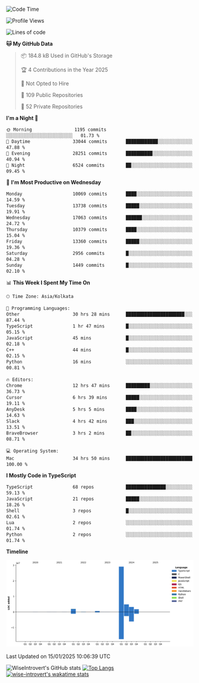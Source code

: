 <!--START_SECTION:waka-->
![Code Time](http://img.shields.io/badge/Code%20Time-2%2C121%20hrs%2031%20mins-blue)

![Profile Views](http://img.shields.io/badge/Profile%20Views-0-blue)

![Lines of code](https://img.shields.io/badge/From%20Hello%20World%20I%27ve%20Written-41.9%20million%20lines%20of%20code-blue)

**🐱 My GitHub Data** 

> 📦 184.8 kB Used in GitHub's Storage 
 > 
> 🏆 4 Contributions in the Year 2025
 > 
> 🚫 Not Opted to Hire
 > 
> 📜 109 Public Repositories 
 > 
> 🔑 52 Private Repositories 
 > 
**I'm a Night 🦉** 

```text
🌞 Morning                1195 commits        ░░░░░░░░░░░░░░░░░░░░░░░░░   01.73 % 
🌆 Daytime                33044 commits       ████████████░░░░░░░░░░░░░   47.88 % 
🌃 Evening                28251 commits       ██████████░░░░░░░░░░░░░░░   40.94 % 
🌙 Night                  6524 commits        ██░░░░░░░░░░░░░░░░░░░░░░░   09.45 % 
```
📅 **I'm Most Productive on Wednesday** 

```text
Monday                   10069 commits       ████░░░░░░░░░░░░░░░░░░░░░   14.59 % 
Tuesday                  13738 commits       █████░░░░░░░░░░░░░░░░░░░░   19.91 % 
Wednesday                17063 commits       ██████░░░░░░░░░░░░░░░░░░░   24.72 % 
Thursday                 10379 commits       ████░░░░░░░░░░░░░░░░░░░░░   15.04 % 
Friday                   13360 commits       █████░░░░░░░░░░░░░░░░░░░░   19.36 % 
Saturday                 2956 commits        █░░░░░░░░░░░░░░░░░░░░░░░░   04.28 % 
Sunday                   1449 commits        █░░░░░░░░░░░░░░░░░░░░░░░░   02.10 % 
```


📊 **This Week I Spent My Time On** 

```text
🕑︎ Time Zone: Asia/Kolkata

💬 Programming Languages: 
Other                    30 hrs 28 mins      ██████████████████████░░░   87.44 % 
TypeScript               1 hr 47 mins        █░░░░░░░░░░░░░░░░░░░░░░░░   05.15 % 
JavaScript               45 mins             █░░░░░░░░░░░░░░░░░░░░░░░░   02.18 % 
C++                      44 mins             █░░░░░░░░░░░░░░░░░░░░░░░░   02.15 % 
Python                   16 mins             ░░░░░░░░░░░░░░░░░░░░░░░░░   00.81 % 

🔥 Editors: 
Chrome                   12 hrs 47 mins      █████████░░░░░░░░░░░░░░░░   36.73 % 
Cursor                   6 hrs 39 mins       █████░░░░░░░░░░░░░░░░░░░░   19.11 % 
AnyDesk                  5 hrs 5 mins        ████░░░░░░░░░░░░░░░░░░░░░   14.63 % 
Slack                    4 hrs 42 mins       ███░░░░░░░░░░░░░░░░░░░░░░   13.51 % 
BraveBrowser             3 hrs 2 mins        ██░░░░░░░░░░░░░░░░░░░░░░░   08.71 % 

💻 Operating System: 
Mac                      34 hrs 50 mins      █████████████████████████   100.00 % 
```

**I Mostly Code in TypeScript** 

```text
TypeScript               68 repos            ███████████████░░░░░░░░░░   59.13 % 
JavaScript               21 repos            █████░░░░░░░░░░░░░░░░░░░░   18.26 % 
Shell                    3 repos             █░░░░░░░░░░░░░░░░░░░░░░░░   02.61 % 
Lua                      2 repos             ░░░░░░░░░░░░░░░░░░░░░░░░░   01.74 % 
Python                   2 repos             ░░░░░░░░░░░░░░░░░░░░░░░░░   01.74 % 
```



**Timeline**

![Lines of Code chart](https://raw.githubusercontent.com/wise-introvert/wise-introvert/master/assets/bar_graph.png)


 Last Updated on 15/01/2025 10:06:39 UTC
<!--END_SECTION:waka-->

![WiseIntrovert's GitHub stats](https://github-readme-stats.vercel.app/api?username=wise-introvert&count_private=true&show_icons=true)
[![Top Langs](https://github-readme-stats.vercel.app/api/top-langs/?username=wise-introvert&langs_count=10)](https://github.com/anuraghazra/github-readme-stats)
[![wise-introvert's wakatime stats](https://github-readme-stats.vercel.app/api/wakatime?username=wiseintrovert)](https://github.com/anuraghazra/github-readme-stats)
